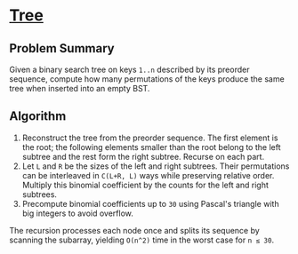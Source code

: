 # [Tree](https://www.spoj.com/problems/TREE1/)

## Problem Summary
Given a binary search tree on keys `1..n` described by its preorder
sequence, compute how many permutations of the keys produce the same tree when
inserted into an empty BST.

## Algorithm
1. Reconstruct the tree from the preorder sequence.  The first element is the
   root; the following elements smaller than the root belong to the left
   subtree and the rest form the right subtree.  Recurse on each part.
2. Let `L` and `R` be the sizes of the left and right subtrees.  Their
   permutations can be interleaved in `C(L+R, L)` ways while preserving
   relative order.  Multiply this binomial coefficient by the counts for the
   left and right subtrees.
3. Precompute binomial coefficients up to `30` using Pascal's triangle with
   big integers to avoid overflow.

The recursion processes each node once and splits its sequence by scanning the
subarray, yielding `O(n^2)` time in the worst case for `n ≤ 30`.

